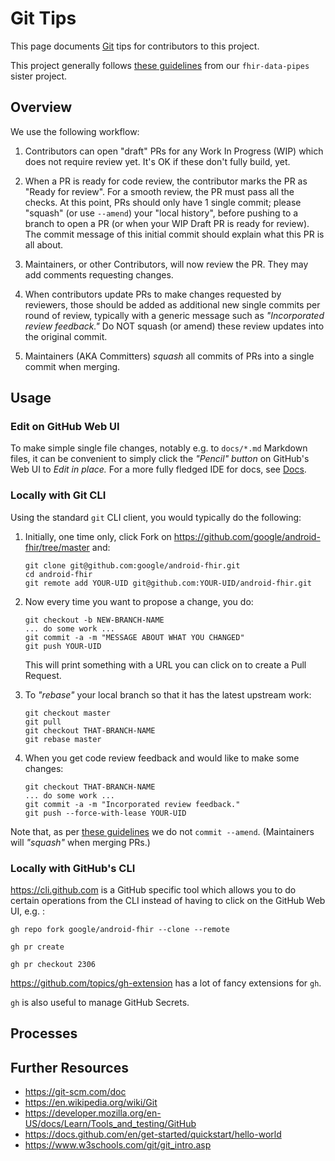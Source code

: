 # Git Tips

This page documents [Git](https://git-scm.com) tips for contributors to this project.

This project generally follows [these guidelines](https://github.com/google/fhir-data-pipes/blob/master/doc/review_process.md) from our `fhir-data-pipes` sister project.

## Overview

We use the following workflow:

1. Contributors can open "draft" PRs for any Work In Progress (WIP) which does not require review yet.
   It's OK if these don't fully build, yet.

1. When a PR is ready for code review, the contributor marks the PR as "Ready for review". For a smooth review, the PR must pass all the checks.
   At this point, PRs should only have 1 single commit; please "squash" (or use `--amend`) your "local history",
   before pushing to a branch to open a PR (or when your WIP Draft PR is ready for review). The commit message
   of this initial commit should explain what this PR is all about.

1. Maintainers, or other Contributors, will now review the PR. They may add comments requesting changes.

1. When contributors update PRs to make changes requested by reviewers, those should be added as
   additional new single commits per round of review,
   typically with a generic message such as _"Incorporated review feedback."_
   Do NOT squash (or amend) these review updates into the original commit.

1. Maintainers (AKA Committers) _squash_ all commits of PRs into a single commit when merging.

## Usage

### Edit on GitHub Web UI

To make simple single file changes, notably e.g. to `docs/*.md` Markdown files,
it can be convenient to simply click the _"Pencil" button_ on GitHub's Web UI
to _Edit in place._ For a more fully fledged IDE for docs, see [Docs](docs.md).

### Locally with Git CLI

Using the standard `git` CLI client, you would typically do the following:

1. Initially, one time only, click Fork on https://github.com/google/android-fhir/tree/master and:

       git clone git@github.com:google/android-fhir.git
       cd android-fhir
       git remote add YOUR-UID git@github.com:YOUR-UID/android-fhir.git

2. Now every time you want to propose a change, you do:

       git checkout -b NEW-BRANCH-NAME
       ... do some work ...
       git commit -a -m "MESSAGE ABOUT WHAT YOU CHANGED"
       git push YOUR-UID

   This will print something with a URL you can click on to create a Pull Request.

3. To _"rebase"_ your local branch so that it has the latest upstream work:

       git checkout master
       git pull
       git checkout THAT-BRANCH-NAME
       git rebase master

4. When you get code review feedback and would like to make some changes:

       git checkout THAT-BRANCH-NAME
       ... do some work ...
       git commit -a -m "Incorporated review feedback."
       git push --force-with-lease YOUR-UID

Note that, as per [these guidelines](https://github.com/google/fhir-data-pipes/blob/master/doc/review_process.md) we do not `commit --amend`. (Maintainers will _"squash"_ when merging PRs.)

### Locally with GitHub's CLI

https://cli.github.com is a GitHub specific tool which allows you to do certain
operations from the CLI instead of having to click on the GitHub Web UI, e.g. :

    gh repo fork google/android-fhir --clone --remote

    gh pr create

    gh pr checkout 2306

https://github.com/topics/gh-extension has a lot of fancy extensions for `gh`.

`gh` is also useful to manage GitHub Secrets.

## Processes

## Further Resources

* https://git-scm.com/doc
* https://en.wikipedia.org/wiki/Git
* https://developer.mozilla.org/en-US/docs/Learn/Tools_and_testing/GitHub
* https://docs.github.com/en/get-started/quickstart/hello-world
* https://www.w3schools.com/git/git_intro.asp
